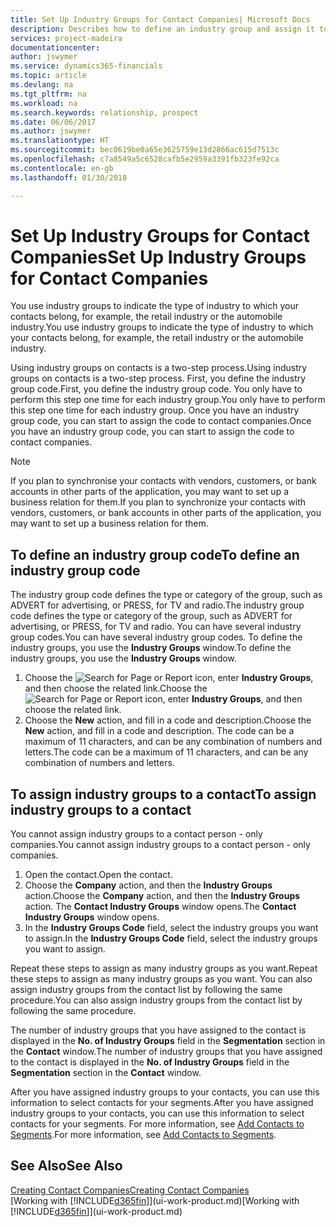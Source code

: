 ```yaml
---
title: Set Up Industry Groups for Contact Companies| Microsoft Docs
description: Describes how to define an industry group and assign it to a contact company, for example, the retail industry or the automobile industry.
services: project-madeira
documentationcenter: 
author: jswymer
ms.service: dynamics365-financials
ms.topic: article
ms.devlang: na
ms.tgt_pltfrm: na
ms.workload: na
ms.search.keywords: relationship, prospect
ms.date: 06/06/2017
ms.author: jswymer
ms.translationtype: HT
ms.sourcegitcommit: bec0619be0a65e3625759e13d2866ac615d7513c
ms.openlocfilehash: c7a8549a5c6528cafb5e2959a3391fb323fe92ca
ms.contentlocale: en-gb
ms.lasthandoff: 01/30/2018

---
```

# <a name="set-up-industry-groups-for-contact-companies"></a><span data-ttu-id="d27f0-103">Set Up Industry Groups for Contact Companies</span><span class="sxs-lookup"><span data-stu-id="d27f0-103">Set Up Industry Groups for Contact Companies</span></span>
<span data-ttu-id="d27f0-104">You use industry groups to indicate the type of industry to which your contacts belong, for example, the retail industry or the automobile industry.</span><span class="sxs-lookup"><span data-stu-id="d27f0-104">You use industry groups to indicate the type of industry to which your contacts belong, for example, the retail industry or the automobile industry.</span></span>

<span data-ttu-id="d27f0-105">Using industry groups on contacts is a two-step process.</span><span class="sxs-lookup"><span data-stu-id="d27f0-105">Using industry groups on contacts is a two-step process.</span></span> <span data-ttu-id="d27f0-106">First, you define the industry group code.</span><span class="sxs-lookup"><span data-stu-id="d27f0-106">First, you define the industry group code.</span></span> <span data-ttu-id="d27f0-107">You only have to perform this step one time for each industry group.</span><span class="sxs-lookup"><span data-stu-id="d27f0-107">You only have to perform this step one time for each industry group.</span></span> <span data-ttu-id="d27f0-108">Once you have an industry group code, you can start to assign the code to contact companies.</span><span class="sxs-lookup"><span data-stu-id="d27f0-108">Once you have an industry group code, you can start to assign the code to contact companies.</span></span>

> [!NOTE]  
>   <span data-ttu-id="d27f0-109">If you plan to synchronise your contacts with vendors, customers, or bank accounts in other parts of the application, you may want to set up a business relation for them.</span><span class="sxs-lookup"><span data-stu-id="d27f0-109">If you plan to synchronize your contacts with vendors, customers, or bank accounts in other parts of the application, you may want to set up a business relation for them.</span></span>

## <a name="to-define-an-industry-group-code"></a><span data-ttu-id="d27f0-110">To define an industry group code</span><span class="sxs-lookup"><span data-stu-id="d27f0-110">To define an industry group code</span></span>
<span data-ttu-id="d27f0-111">The industry group code defines the type or category of the group, such as ADVERT for advertising, or PRESS, for TV and radio.</span><span class="sxs-lookup"><span data-stu-id="d27f0-111">The industry group code defines the type or category of the group, such as ADVERT for advertising, or PRESS, for TV and radio.</span></span> <span data-ttu-id="d27f0-112">You can have several industry group codes.</span><span class="sxs-lookup"><span data-stu-id="d27f0-112">You can have several industry group codes.</span></span> <span data-ttu-id="d27f0-113">To define the industry groups, you use the **Industry Groups** window.</span><span class="sxs-lookup"><span data-stu-id="d27f0-113">To define the industry groups, you use the **Industry Groups** window.</span></span>

1. <span data-ttu-id="d27f0-114">Choose the ![Search for Page or Report](media/ui-search/search_small.png "Search for Page or Report icon") icon, enter **Industry Groups**, and then choose the related link.</span><span class="sxs-lookup"><span data-stu-id="d27f0-114">Choose the ![Search for Page or Report](media/ui-search/search_small.png "Search for Page or Report icon") icon, enter **Industry Groups**, and then choose the related link.</span></span>
2. <span data-ttu-id="d27f0-115">Choose the **New** action, and fill in a code and description.</span><span class="sxs-lookup"><span data-stu-id="d27f0-115">Choose the **New** action, and fill in a code and description.</span></span> <span data-ttu-id="d27f0-116">The code can be a maximum of 11 characters, and can be any combination of numbers and letters.</span><span class="sxs-lookup"><span data-stu-id="d27f0-116">The code can be a maximum of 11 characters, and can be any combination of numbers and letters.</span></span>

## <a name="AssignIndustryGroupContact"></a> <span data-ttu-id="d27f0-117">To assign industry groups to a contact</span><span class="sxs-lookup"><span data-stu-id="d27f0-117">To assign industry groups to a contact</span></span>
<span data-ttu-id="d27f0-118">You cannot assign industry groups to a contact person - only companies.</span><span class="sxs-lookup"><span data-stu-id="d27f0-118">You cannot assign industry groups to a contact person - only companies.</span></span>

1. <span data-ttu-id="d27f0-119">Open the contact.</span><span class="sxs-lookup"><span data-stu-id="d27f0-119">Open the contact.</span></span>
2. <span data-ttu-id="d27f0-120">Choose the **Company** action, and then the **Industry Groups** action.</span><span class="sxs-lookup"><span data-stu-id="d27f0-120">Choose the **Company** action, and then the **Industry Groups** action.</span></span> <span data-ttu-id="d27f0-121">The **Contact Industry Groups** window opens.</span><span class="sxs-lookup"><span data-stu-id="d27f0-121">The **Contact Industry Groups** window opens.</span></span>
3. <span data-ttu-id="d27f0-122">In the **Industry Groups Code** field, select the industry groups you want to assign.</span><span class="sxs-lookup"><span data-stu-id="d27f0-122">In the **Industry Groups Code** field, select the industry groups you want to assign.</span></span>

<span data-ttu-id="d27f0-123">Repeat these steps to assign as many industry groups as you want.</span><span class="sxs-lookup"><span data-stu-id="d27f0-123">Repeat these steps to assign as many industry groups as you want.</span></span> <span data-ttu-id="d27f0-124">You can also assign industry groups from the contact list by following the same procedure.</span><span class="sxs-lookup"><span data-stu-id="d27f0-124">You can also assign industry groups from the contact list by following the same procedure.</span></span>

<span data-ttu-id="d27f0-125">The number of industry groups that you have assigned to the contact is displayed in the **No. of Industry Groups** field in the **Segmentation** section in the **Contact** window.</span><span class="sxs-lookup"><span data-stu-id="d27f0-125">The number of industry groups that you have assigned to the contact is displayed in the **No. of Industry Groups** field in the **Segmentation** section in the **Contact** window.</span></span>

<span data-ttu-id="d27f0-126">After you have assigned industry groups to your contacts, you can use this information to select contacts for your segments.</span><span class="sxs-lookup"><span data-stu-id="d27f0-126">After you have assigned industry groups to your contacts, you can use this information to select contacts for your segments.</span></span> <span data-ttu-id="d27f0-127">For more information, see [Add Contacts to Segments](marketing-add-contact-segment.md).</span><span class="sxs-lookup"><span data-stu-id="d27f0-127">For more information, see [Add Contacts to Segments](marketing-add-contact-segment.md).</span></span>

## <a name="see-also"></a><span data-ttu-id="d27f0-128">See Also</span><span class="sxs-lookup"><span data-stu-id="d27f0-128">See Also</span></span>
[<span data-ttu-id="d27f0-129">Creating Contact Companies</span><span class="sxs-lookup"><span data-stu-id="d27f0-129">Creating Contact Companies</span></span>](marketing-create-contact-companies.md)  
<span data-ttu-id="d27f0-130">[Working with [!INCLUDE[d365fin](includes/d365fin_md.md)]](ui-work-product.md)</span><span class="sxs-lookup"><span data-stu-id="d27f0-130">[Working with [!INCLUDE[d365fin](includes/d365fin_md.md)]](ui-work-product.md)</span></span>

